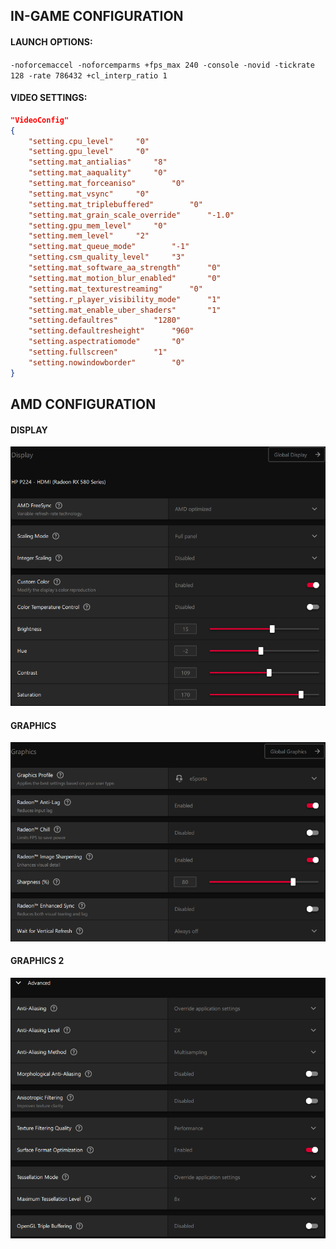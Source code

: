 ## IN-GAME CONFIGURATION

#### LAUNCH OPTIONS:

```-noforcemaccel -noforcemparms +fps_max 240 -console -novid -tickrate 128 -rate 786432 +cl_interp_ratio 1```

#### VIDEO SETTINGS:

```json
"VideoConfig"
{
	"setting.cpu_level"		"0"
	"setting.gpu_level"		"0"
	"setting.mat_antialias"		"8"
	"setting.mat_aaquality"		"0"
	"setting.mat_forceaniso"		"0"
	"setting.mat_vsync"		"0"
	"setting.mat_triplebuffered"		"0"
	"setting.mat_grain_scale_override"		"-1.0"
	"setting.gpu_mem_level"		"0"
	"setting.mem_level"		"2"
	"setting.mat_queue_mode"		"-1"
	"setting.csm_quality_level"		"3"
	"setting.mat_software_aa_strength"		"0"
	"setting.mat_motion_blur_enabled"		"0"
	"setting.mat_texturestreaming"		"0"
	"setting.r_player_visibility_mode"		"1"
	"setting.mat_enable_uber_shaders"		"1"
	"setting.defaultres"		"1280"
	"setting.defaultresheight"		"960"
	"setting.aspectratiomode"		"0"
	"setting.fullscreen"		"1"
	"setting.nowindowborder"		"0"
}
```
## AMD CONFIGURATION

#### DISPLAY

![AMD Display](./Pictures/AMD_Display.png)

#### GRAPHICS

![AMD Graphics](./Pictures/AMD_Graphics.png)

#### GRAPHICS 2

![AMD Graphics 2](./Pictures/AMD_Graphics_2.png)